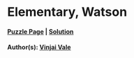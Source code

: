 # Elementary, Watson

#### [Puzzle Page](2.1-p.pdf) | [Solution](2.1.pdf)
#### Author(s): [Vinjai Vale](../../../../search.html?q=Vinjai+Vale)

